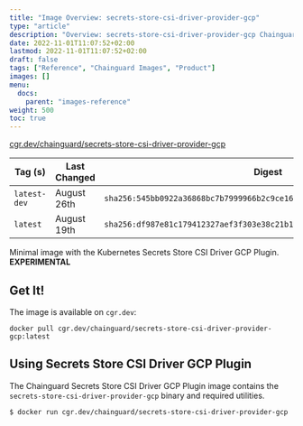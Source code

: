 ```yaml
---
title: "Image Overview: secrets-store-csi-driver-provider-gcp"
type: "article"
description: "Overview: secrets-store-csi-driver-provider-gcp Chainguard Image"
date: 2022-11-01T11:07:52+02:00
lastmod: 2022-11-01T11:07:52+02:00
draft: false
tags: ["Reference", "Chainguard Images", "Product"]
images: []
menu:
  docs:
    parent: "images-reference"
weight: 500
toc: true
---
```


[cgr.dev/chainguard/secrets-store-csi-driver-provider-gcp](https://github.com/chainguard-images/images/tree/main/images/secrets-store-csi-driver-provider-gcp)

| Tag (s)       | Last Changed | Digest                                                                    |
|---------------|--------------|---------------------------------------------------------------------------|
|  `latest-dev` | August 26th  | `sha256:545bb0922a36868bc7b7999966b2c9ce163a2fd723df42475d5b3f05fdc82278` |
|  `latest`     | August 19th  | `sha256:df987e81c179412327aef3f303e38c21b10788e6529eae8be5b97a3cc70c1413` |



Minimal image with the Kubernetes Secrets Store CSI Driver GCP Plugin. **EXPERIMENTAL**

## Get It!

The image is available on `cgr.dev`:

```
docker pull cgr.dev/chainguard/secrets-store-csi-driver-provider-gcp:latest
```

## Using Secrets Store CSI Driver GCP Plugin

The Chainguard Secrets Store CSI Driver GCP Plugin image contains the `secrets-store-csi-driver-provider-gcp` binary and required utilities.

```shell
$ docker run cgr.dev/chainguard/secrets-store-csi-driver-provider-gcp
```

